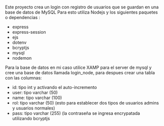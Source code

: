 Este proyecto crea un login con registro de usuarios que se guardan en una base de datos de MySQL
Para esto utiliza Nodejs y los siguientes paquetes o dependencias :
  - express
  - express-session
  - ejs
  - dotenv
  - bcryptjs
  - mysql
  - nodemon

Para la base de datos en mi caso utilice XAMP para el server de mysql y cree una base de datos llamada login_node,
para despues crear una tabla con las columnas: 
  - id: tipo int y activando el auto-incremento
  - user: tipo varchar (50)
  - name: tipo varchar (100)
  - rol: tipo varchar (50) (esto para establecer dos tipos de usuarios admins y usuarios normales)
  - pass: tipo varchar (255) (la contraseña se ingresa encrypatada utilizando bcryptjs
